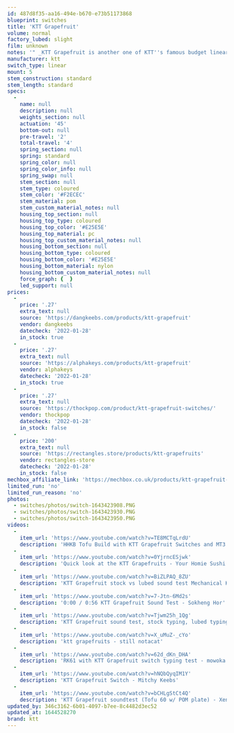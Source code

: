 ```yaml
---
id: 487d8f35-aa16-494e-b670-e73b51173868
blueprint: switches
title: 'KTT Grapefruit'
volume: normal
factory_lubed: slight
film: unknown
notes: '" _KTT Grapefruit is another one of KTT''s famous budget linears. These switches feature a red housing, and white stem. Similar to their other offerings, these switches are sure to provide a buttery smooth typing experience at an affordable price. _ " - Dangkeebs'
manufacturer: ktt
switch_type: linear
mount: 5
stem_construction: standard
stem_length: standard
specs:
  -
    name: null
    description: null
    weights_section: null
    actuation: '45'
    bottom-out: null
    pre-travel: '2'
    total-travel: '4'
    spring_section: null
    spring: standard
    spring_color: null
    spring_color_info: null
    spring_swap: null
    stem_section: null
    stem_type: coloured
    stem_color: '#F2ECEC'
    stem_material: pom
    stem_custom_material_notes: null
    housing_top_section: null
    housing_top_type: coloured
    housing_top_color: '#E25E5E'
    housing_top_material: pc
    housing_top_custom_material_notes: null
    housing_bottom_section: null
    housing_bottom_type: coloured
    housing_bottom_color: '#E25E5E'
    housing_bottom_material: nylon
    housing_bottom_custom_material_notes: null
    force_graph: {  }
    led_support: null
prices:
  -
    price: '.27'
    extra_text: null
    source: 'https://dangkeebs.com/products/ktt-grapefruit'
    vendor: dangkeebs
    datecheck: '2022-01-28'
    in_stock: true
  -
    price: '.27'
    extra_text: null
    source: 'https://alphakeys.com/products/ktt-grapefruit'
    vendor: alphakeys
    datecheck: '2022-01-28'
    in_stock: true
  -
    price: '.27'
    extra_text: null
    source: 'https://thockpop.com/product/ktt-grapefruit-switches/'
    vendor: thockpop
    datecheck: '2022-01-28'
    in_stock: false
  -
    price: '200'
    extra_text: null
    source: 'https://rectangles.store/products/ktt-grapefruits'
    vendor: rectangles-store
    datecheck: '2022-01-28'
    in_stock: false
mechbox_affiliate_link: 'https://mechbox.co.uk/products/ktt-grapefruit-switch-sample?variant=40468007321762'
limited_run: 'no'
limited_run_reason: 'no'
photos:
  - switches/photos/switch-1643423908.PNG
  - switches/photos/switch-1643423930.PNG
  - switches/photos/switch-1643423950.PNG
videos:
  -
    item_url: 'https://www.youtube.com/watch?v=TE8MCTqLrdU'
    description: 'HHKB Tofu Build with KTT Grapefruit Switches and MT3 WoB From Drop - REEE'
  -
    item_url: 'https://www.youtube.com/watch?v=0YjrncESjwk'
    description: 'Quick look at the KTT Grapefruits - Your Homie Sushi'
  -
    item_url: 'https://www.youtube.com/watch?v=BiZLPAQ_8ZU'
    description: 'KTT Grapefruit stock vs lubed sound test Mechanical Keyboard - Lukecl11'
  -
    item_url: 'https://www.youtube.com/watch?v=7-Jtn-6Md2s'
    description: '0:00 / 0:56 KTT Grapefruit Sound Test - Sokheng Hor'
  -
    item_url: 'https://www.youtube.com/watch?v=Tjwm25h_1Qg'
    description: 'KTT Grapefruit sound test, stock typing, lubed typing - Issey83'
  -
    item_url: 'https://www.youtube.com/watch?v=X_uMuZ-_cYo'
    description: 'ktt grapefruits - still notacat'
  -
    item_url: 'https://www.youtube.com/watch?v=62d_dKn_DHA'
    description: 'RK61 with KTT Grapefruit switch typing test - mowoka'
  -
    item_url: 'https://www.youtube.com/watch?v=hNQbQyqIM1Y'
    description: 'KTT Grapefruit Switch - Mitchy Keebs'
  -
    item_url: 'https://www.youtube.com/watch?v=bCHLgStCt4Q'
    description: 'KTT Grapefruit soundtest (Tofu 60 w/ POM plate) - Xenocult'
updated_by: 346c3162-6b01-4097-b7ee-8c4482d3ec52
updated_at: 1644528270
brand: ktt
---
```

